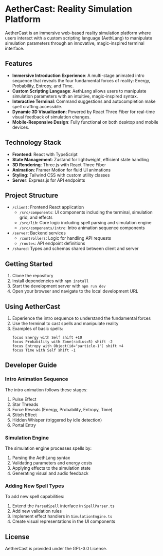 # AetherCast: Reality Simulation Platform

AetherCast is an immersive web-based reality simulation platform where users interact with a custom scripting language (AethLang) to manipulate simulation parameters through an innovative, magic-inspired terminal interface.

## Features

- **Immersive Introduction Experience**: A multi-stage animated intro sequence that reveals the four fundamental forces of reality: Energy, Probability, Entropy, and Time.
- **Custom Scripting Language**: AethLang allows users to manipulate simulation parameters with an intuitive, magic-inspired syntax.
- **Interactive Terminal**: Command suggestions and autocompletion make spell crafting accessible.
- **Dynamic 3D Visualization**: Powered by React Three Fiber for real-time visual feedback of simulation changes.
- **Mobile-Responsive Design**: Fully functional on both desktop and mobile devices.

## Technology Stack

- **Frontend**: React with TypeScript
- **State Management**: Zustand for lightweight, efficient state handling
- **3D Rendering**: Three.js with React Three Fiber
- **Animation**: Framer Motion for fluid UI animations
- **Styling**: Tailwind CSS with custom utility classes
- **Server**: Express.js for API endpoints

## Project Structure

- `/client`: Frontend React application
  - `/src/components`: UI components including the terminal, simulation grid, and effects
  - `/src/lib`: Core logic including spell parsing and simulation engine
  - `/src/components/intro`: Intro animation sequence components
- `/server`: Backend services
  - `/controllers`: Logic for handling API requests
  - `/routes`: API endpoint definitions
- `/shared`: Types and schemas shared between client and server

## Getting Started

1. Clone the repository
2. Install dependencies with `npm install`
3. Start the development server with `npm run dev`
4. Open your browser and navigate to the local development URL

## Using AetherCast

1. Experience the intro sequence to understand the fundamental forces
2. Use the terminal to cast spells and manipulate reality
3. Examples of basic spells:
   ```
   focus Energy with Self shift +10
   focus Probability with Zone(radius=5) shift -2
   focus Entropy with Object(id="particle-1") shift +4
   focus Time with Self shift -1
   ```

## Developer Guide

### Intro Animation Sequence

The intro animation follows these stages:
1. Pulse Effect
2. Star Threads
3. Force Reveals (Energy, Probability, Entropy, Time)
4. Stitch Effect
5. Hidden Whisper (triggered by idle detection)
6. Portal Entry

### Simulation Engine

The simulation engine processes spells by:
1. Parsing the AethLang syntax
2. Validating parameters and energy costs
3. Applying effects to the simulation state
4. Generating visual and audio feedback

### Adding New Spell Types

To add new spell capabilities:
1. Extend the `ParsedSpell` interface in `SpellParser.ts`
2. Add new validation rules
3. Implement effect handlers in `SimulationEngine.ts`
4. Create visual representations in the UI components

## License

AetherCast is provided under the GPL-3.0 License.
